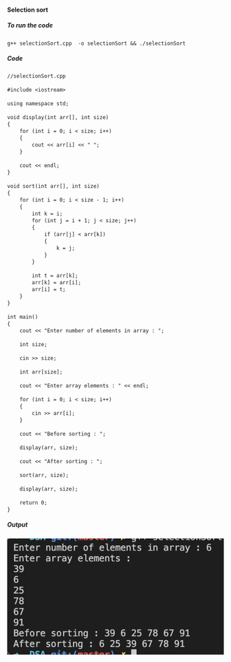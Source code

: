 #### Selection sort

##### To run the code

`g++ selectionSort.cpp  -o selectionSort && ./selectionSort`

##### Code

```
//selectionSort.cpp

#include <iostream>

using namespace std;

void display(int arr[], int size)
{
    for (int i = 0; i < size; i++)
    {
        cout << arr[i] << " ";
    }

    cout << endl;
}

void sort(int arr[], int size)
{
    for (int i = 0; i < size - 1; i++)
    {
        int k = i;
        for (int j = i + 1; j < size; j++)
        {
            if (arr[j] < arr[k])
            {
                k = j;
            }
        }

        int t = arr[k];
        arr[k] = arr[i];
        arr[i] = t;
    }
}

int main()
{
    cout << "Enter number of elements in array : ";

    int size;

    cin >> size;

    int arr[size];

    cout << "Enter array elements : " << endl;

    for (int i = 0; i < size; i++)
    {
        cin >> arr[i];
    }

    cout << "Before sorting : ";

    display(arr, size);

    cout << "After sorting : ";

    sort(arr, size);

    display(arr, size);

    return 0;
}
```

##### Output

![01 output](./01.JPG)
